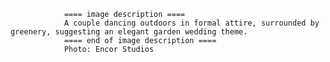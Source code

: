 
                ==== image description ====
                A couple dancing outdoors in formal attire, surrounded by greenery, suggesting an elegant garden wedding theme.
                ==== end of image description ====
                Photo: Encor Studios